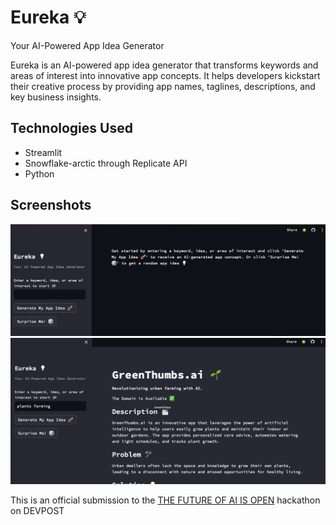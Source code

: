 # Eureka 💡 
Your AI-Powered App Idea Generator 


Eureka is an AI-powered app idea generator that transforms keywords and areas of interest into innovative app concepts. It helps developers kickstart their creative process by providing app names, taglines, descriptions, and key business insights.

## Technologies Used

- Streamlit
- Snowflake-arctic through Replicate API
- Python

## Screenshots

![alt text](Screenshot_1.png)
![alt text](Screenshot_2.png)


This is an official submission to the [THE FUTURE OF AI IS OPEN](https://arctic-streamlit-hackathon.devpost.com/) hackathon on DEVPOST
